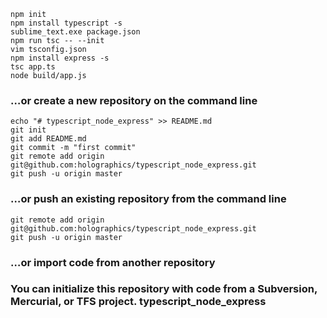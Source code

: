 ```
npm init
npm install typescript -s
sublime_text.exe package.json
npm run tsc -- --init
vim tsconfig.json
npm install express -s
tsc app.ts
node build/app.js
```


### …or create a new repository on the command line
```
echo "# typescript_node_express" >> README.md
git init
git add README.md
git commit -m "first commit"
git remote add origin git@github.com:holographics/typescript_node_express.git
git push -u origin master
```
### …or push an existing repository from the command line
```
git remote add origin git@github.com:holographics/typescript_node_express.git
git push -u origin master
```
### …or import code from another repository
### You can initialize this repository with code from a Subversion, Mercurial, or TFS project. typescript_node_express
